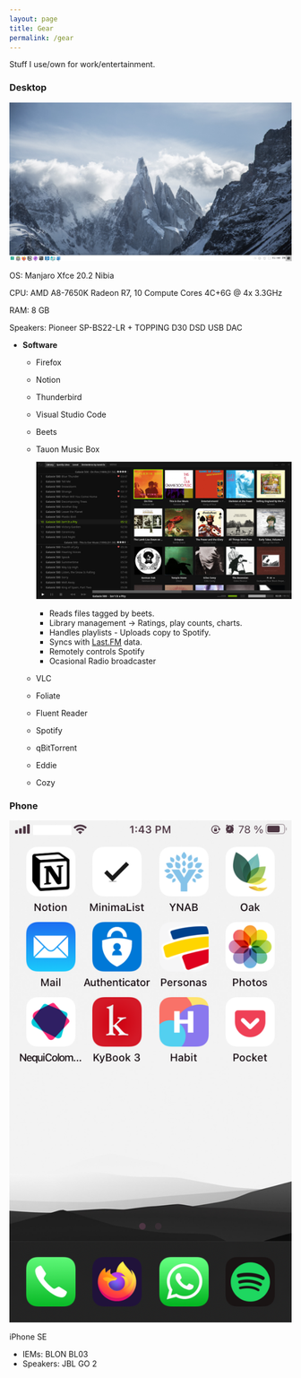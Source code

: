 ```yaml
---
layout: page
title: Gear
permalink: /gear
---
```

Stuff I use/own for work/entertainment.

### Desktop

![](/images/desktop.png)

OS: Manjaro Xfce 20.2 Nibia

CPU: AMD A8-7650K Radeon R7, 10 Compute Cores 4C+6G @ 4x 3.3GHz

RAM: 8 GB

Speakers: Pioneer SP-BS22-LR + TOPPING D30 DSD USB DAC

- **Software**
    - Firefox
    - Notion
    - Thunderbird
    - Visual Studio Code
    - Beets
    - Tauon Music Box

        ![](/images/music-player.png)

        - Reads files tagged by beets.
        - Library management → Ratings, play counts, charts.
        - Handles playlists - Uploads copy to Spotify.
        - Syncs with [Last.FM](http://last.FM) data.
        - Remotely controls Spotify
        - Ocasional Radio broadcaster
    - VLC
    - Foliate
    - Fluent Reader
    - Spotify
    - qBitTorrent
    - Eddie
    - Cozy

### Phone

![](/images/iphone-homescreen.png)

iPhone SE

- IEMs: BLON BL03
- Speakers: JBL GO 2
